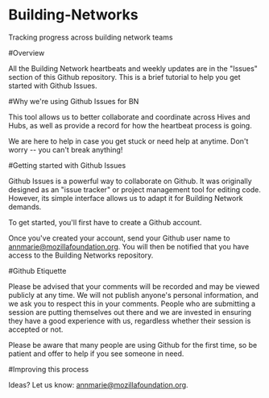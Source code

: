 # Building-Networks
Tracking progress across building network teams

#Overview

All the Building Network heartbeats and weekly updates are in the "Issues" section of this Github repository. This is a brief tutorial to help you get started with Github Issues.

#Why we're using Github Issues for BN

This tool allows us to better collaborate and coordinate across Hives and Hubs, as well as provide a record for how the heartbeat process is going.

We are here to help in case you get stuck or need help at anytime. Don't worry -- you can't break anything!


#Getting started with Github Issues

Github Issues is a powerful way to collaborate on Github. It was originally designed as an "issue tracker" or project management tool for editing code. However, its simple interface allows us to adapt it for Building Network demands.

To get started, you'll first have to create a Github account.

Once you've created your account, send your Github user name to annmarie@mozillafoundation.org. You will then be notified that you have access to the Building Networks repository.

#Github Etiquette

Please be advised that your comments will be recorded and may be viewed publicly at any time. We will not publish anyone's personal information, and we ask you to respect this in your comments. People who are submitting a session are putting themselves out there and we are invested in ensuring they have a good experience with us, regardless whether their session is accepted or not.

Please be aware that many people are using Github for the first time, so be patient and offer to help if you see someone in need.

#Improving this process

Ideas? Let us know: annmarie@mozillafoundation.org.

